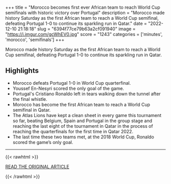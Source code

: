 +++
title = "Morocco becomes first ever African team to reach World Cup semifinals with historic victory over Portugal"
description = "Morocco made history Saturday as the first African team to reach a World Cup semifinal, defeating Portugal 1-0 to continue its sparkling run in Qatar."
date = "2022-12-10 21:18:18"
slug = "6394f77ce79b63a2cf091940"
image = "https://i.imgur.com/gcWhEV0.jpg"
score = "1243"
categories = ['minutes', 'morocco', 'semifinals']
+++

Morocco made history Saturday as the first African team to reach a World Cup semifinal, defeating Portugal 1-0 to continue its sparkling run in Qatar.

## Highlights

- Morocco defeats Portugal 1-0 in World Cup quarterfinal.
- Youssef En-Nesyri scored the only goal of the game.
- Portugal's Cristiano Ronaldo left in tears walking down the tunnel after the final whistle.
- Morocco has become the first African team to reach a World Cup semifinal in Qatar.
- The Atlas Lions have kept a clean sheet in every game this tournament so far, beating Belgium, Spain and Portugal in the group stage and reaching the last eight of the tournament in Qatar in the process of reaching the quarterfinals for the first time in Qatar 2022.
- The last time these two teams met, at the 2018 World Cup, Ronaldo scored the game’s only goal.

---

{{< rawhtml >}}
  <p class="article-category">
    <a target="_blank" href="https://www.cnn.com/2022/12/10/football/morocco-portugal-quarterfinals-world-cup-2022-spt-intl/index.html">READ THE ORIGINAL ARTICLE</a>
  </p>
{{< /rawhtml >}}
